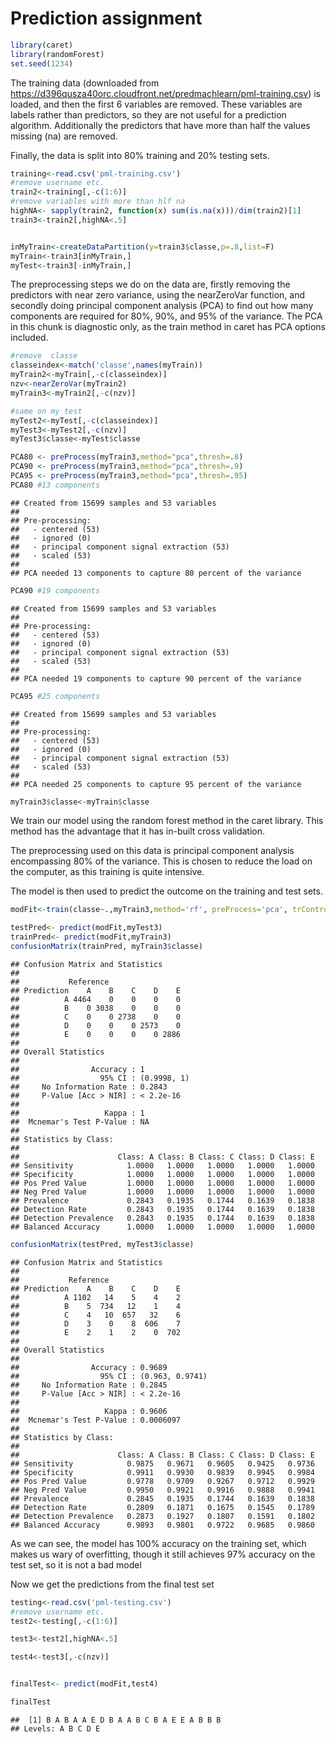 Prediction assignment
========================================================







```r
library(caret)
library(randomForest)
set.seed(1234)
```


The training data (downloaded from https://d396qusza40orc.cloudfront.net/predmachlearn/pml-training.csv) is loaded, and then the first 6 variables are removed. These variables are labels rather than predictors, so they are not useful for a prediction algorithm. Additionally the predictors that have more than half the values missing (na) are removed.

Finally, the data is split into 80% training and 20% testing sets.



```r
training<-read.csv('pml-training.csv')
#remove username etc.
train2<-training[,-c(1:6)]
#remove variables with more than hlf na
highNA<- sapply(train2, function(x) sum(is.na(x)))/dim(train2)[1]
train3<-train2[,highNA<.5]


inMyTrain<-createDataPartition(y=train3$classe,p=.8,list=F)
myTrain<-train3[inMyTrain,]
myTest<-train3[-inMyTrain,]
```

The preprocessing steps we do on the data are, firstly removing the predictors with near zero variance, using the nearZeroVar function, and secondly doing principal component analysis (PCA) to find out how many components are required for 80%, 90%, and 95% of the variance. The PCA in this chunk is diagnostic only, as the train method in caret has PCA options included.


```r
#remove  classe
classeindex<-match('classe',names(myTrain))
myTrain2<-myTrain[,-c(classeindex)]
nzv<-nearZeroVar(myTrain2)
myTrain3<-myTrain2[,-c(nzv)]

#same on my test
myTest2<-myTest[,-c(classeindex)]
myTest3<-myTest2[,-c(nzv)]
myTest3$classe<-myTest$classe

PCA80 <- preProcess(myTrain3,method="pca",thresh=.8)
PCA90 <- preProcess(myTrain3,method="pca",thresh=.9)
PCA95 <- preProcess(myTrain3,method="pca",thresh=.95) 
PCA80 #13 components
```

```
## Created from 15699 samples and 53 variables
## 
## Pre-processing:
##   - centered (53)
##   - ignored (0)
##   - principal component signal extraction (53)
##   - scaled (53)
## 
## PCA needed 13 components to capture 80 percent of the variance
```

```r
PCA90 #19 components
```

```
## Created from 15699 samples and 53 variables
## 
## Pre-processing:
##   - centered (53)
##   - ignored (0)
##   - principal component signal extraction (53)
##   - scaled (53)
## 
## PCA needed 19 components to capture 90 percent of the variance
```

```r
PCA95 #25 components
```

```
## Created from 15699 samples and 53 variables
## 
## Pre-processing:
##   - centered (53)
##   - ignored (0)
##   - principal component signal extraction (53)
##   - scaled (53)
## 
## PCA needed 25 components to capture 95 percent of the variance
```

```r
myTrain3$classe<-myTrain$classe
```

We train our model using the random forest method in the caret library. This method has the advantage that it has in-built cross validation.

The preprocessing used on this data is principal component analysis encompassing 80% of the variance. This is chosen to reduce the load on the computer, as this training is quite intensive.

The model is then used to predict the outcome on the training and test sets.



```r
modFit<-train(classe~.,myTrain3,method='rf', preProcess='pca', trControl = trainControl(preProcOptions = list(thresh = 0.8 ) ) )

testPred<- predict(modFit,myTest3)
trainPred<- predict(modFit,myTrain3)
confusionMatrix(trainPred, myTrain3$classe)
```

```
## Confusion Matrix and Statistics
## 
##           Reference
## Prediction    A    B    C    D    E
##          A 4464    0    0    0    0
##          B    0 3038    0    0    0
##          C    0    0 2738    0    0
##          D    0    0    0 2573    0
##          E    0    0    0    0 2886
## 
## Overall Statistics
##                                      
##                Accuracy : 1          
##                  95% CI : (0.9998, 1)
##     No Information Rate : 0.2843     
##     P-Value [Acc > NIR] : < 2.2e-16  
##                                      
##                   Kappa : 1          
##  Mcnemar's Test P-Value : NA         
## 
## Statistics by Class:
## 
##                      Class: A Class: B Class: C Class: D Class: E
## Sensitivity            1.0000   1.0000   1.0000   1.0000   1.0000
## Specificity            1.0000   1.0000   1.0000   1.0000   1.0000
## Pos Pred Value         1.0000   1.0000   1.0000   1.0000   1.0000
## Neg Pred Value         1.0000   1.0000   1.0000   1.0000   1.0000
## Prevalence             0.2843   0.1935   0.1744   0.1639   0.1838
## Detection Rate         0.2843   0.1935   0.1744   0.1639   0.1838
## Detection Prevalence   0.2843   0.1935   0.1744   0.1639   0.1838
## Balanced Accuracy      1.0000   1.0000   1.0000   1.0000   1.0000
```

```r
confusionMatrix(testPred, myTest3$classe)
```

```
## Confusion Matrix and Statistics
## 
##           Reference
## Prediction    A    B    C    D    E
##          A 1102   14    5    4    2
##          B    5  734   12    1    4
##          C    4   10  657   32    6
##          D    3    0    8  606    7
##          E    2    1    2    0  702
## 
## Overall Statistics
##                                          
##                Accuracy : 0.9689         
##                  95% CI : (0.963, 0.9741)
##     No Information Rate : 0.2845         
##     P-Value [Acc > NIR] : < 2.2e-16      
##                                          
##                   Kappa : 0.9606         
##  Mcnemar's Test P-Value : 0.0006097      
## 
## Statistics by Class:
## 
##                      Class: A Class: B Class: C Class: D Class: E
## Sensitivity            0.9875   0.9671   0.9605   0.9425   0.9736
## Specificity            0.9911   0.9930   0.9839   0.9945   0.9984
## Pos Pred Value         0.9778   0.9709   0.9267   0.9712   0.9929
## Neg Pred Value         0.9950   0.9921   0.9916   0.9888   0.9941
## Prevalence             0.2845   0.1935   0.1744   0.1639   0.1838
## Detection Rate         0.2809   0.1871   0.1675   0.1545   0.1789
## Detection Prevalence   0.2873   0.1927   0.1807   0.1591   0.1802
## Balanced Accuracy      0.9893   0.9801   0.9722   0.9685   0.9860
```

As we can see, the model has 100% accuracy on the training set, which makes us wary of overfitting, though it still achieves 97% accuracy on the test set, so it is not a bad model


Now we get the predictions from the final test set


```r
testing<-read.csv('pml-testing.csv')
#remove username etc.
test2<-testing[,-c(1:6)]

test3<-test2[,highNA<.5]

test4<-test3[,-c(nzv)]


finalTest<- predict(modFit,test4)

finalTest
```

```
##  [1] B A B A A E D B A A B C B A E E A B B B
## Levels: A B C D E
```
